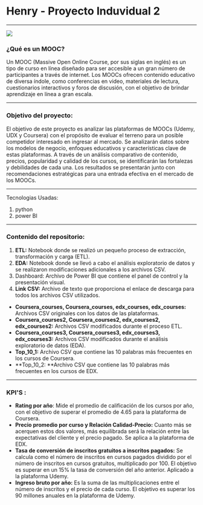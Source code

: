 # Henry - Proyecto Induvidual 2 

------------

![](https://mireyagraciaballesterotic2obach.files.wordpress.com/2019/02/mooc.png)

### ¿Qué es un MOOC?
Un MOOC (Massive Open Online Course, por sus siglas en inglés) es un tipo de curso en línea diseñado para ser accesible a un gran número de participantes a través de internet. Los MOOCs ofrecen contenido educativo de diversa índole, como conferencias en video, materiales de lectura, cuestionarios interactivos y foros de discusión, con el objetivo de brindar aprendizaje en línea a gran escala.


------------
### Objetivo del proyecto:
El objetivo de este proyecto es analizar las plataformas de MOOCs (Udemy, UDX y Coursera) con el propósito de evaluar el terreno para un posible competidor interesado en ingresar al mercado. Se analizarán datos sobre los modelos de negocio, enfoques educativos y características clave de estas plataformas. A través de un análisis comparativo de contenido, precios, popularidad y calidad de los cursos, se identificarán las fortalezas y debilidades de cada una. Los resultados se presentarán junto con recomendaciones estratégicas para una entrada efectiva en el mercado de los MOOCs.

------------
Tecnologias Usadas:
1. python
5. power BI
------------
### Contenido del repositorio:
1.  **ETL:** Notebook donde se realizó un pequeño proceso de extracción, transformación y carga (ETL).
1.  **EDA:** Notebook donde se llevó a cabo el análisis exploratorio de datos y se realizaron modificaciones adicionales a los archivos CSV.
1. Dashboard: Archivo de Power BI que contiene el panel de control y la presentación visual.
1. **Link CSV:** Archivo de texto que proporciona el enlace de descarga para todos los archivos CSV utilizados.
- **Coursera_courses, Coursera_courses, edx_courses, edx_courses:** Archivos CSV originales con los datos de las plataformas.
- **Coursera_courses2, Coursera_courses2, edx_courses2, edx_courses2:** Archivos CSV modificados durante el proceso ETL.
- **Coursera_courses3, Coursera_courses3, edx_courses3, edx_courses3:** Archivos CSV modificados durante el análisis exploratorio de datos (EDA).
- **Top_10_1:** Archivo CSV que contiene las 10 palabras más frecuentes en los cursos de Coursera.
- **Top_10_2: **Archivo CSV que contiene las 10 palabras más frecuentes en los cursos de EDX.

------------

### KPI'S : 
- **Rating por año**: Mide el promedio de calificación de los cursos por año, con el objetivo de superar el promedio de 4.65 para la plataforma de Coursera.
- **Precio promedio por curso y Relación Calidad-Precio:** Cuanto más se acerquen estos dos valores, más equilibrada será la relación entre las expectativas del cliente y el precio pagado. Se aplica a la plataforma de EDX.
- **Tasa de conversión de inscritos gratuitos a inscritos pagados:** Se calcula como el número de inscritos en cursos pagados dividido por el número de inscritos en cursos gratuitos, multiplicado por 100. El objetivo es superar en un 15% la tasa de conversión del año anterior. Aplicado a la plataforma Udemy.
- **Ingreso bruto por año:** Es la suma de las multiplicaciones entre el número de inscritos y el precio de cada curso. El objetivo es superar los 90 millones anuales en la plataforma de Udemy.

